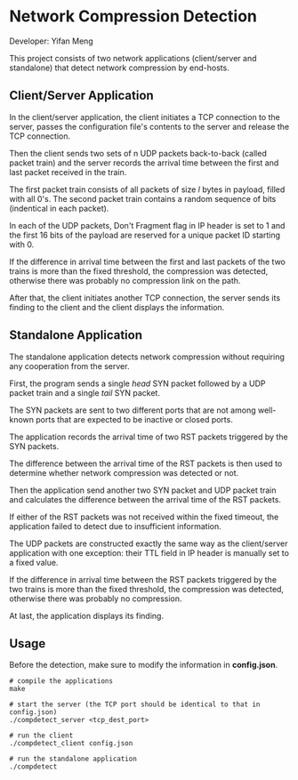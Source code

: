 # Network Compression Detection

Developer: Yifan Meng

This project consists of two network applications (client/server and standalone) that detect network compression by end-hosts.


## Client/Server Application

In the client/server application, the client initiates a TCP connection to the server, passes the configuration file's contents to the server and release the TCP connection.

Then the client sends two sets of n UDP packets back-to-back (called packet train) and the server records the arrival time between the first and last packet received in the train.

The first packet train consists of all packets of size *l* bytes in payload, filled with all 0's.
The second packet train contains a random sequence of bits (indentical in each packet).

In each of the UDP packets, Don't Fragment flag in IP header is set to 1 and the first 16 bits of the payload are reserved for a unique packet ID starting with 0.

If the difference in arrival time between the first and last packets of the two trains is more than the fixed threshold, the compression was detected, otherwise there was probably no compression link on the path.

After that, the client initiates another TCP connection, the server sends its finding to the client and the client displays the information.


## Standalone Application

The standalone application detects network compression without requiring any cooperation from the server.

First, the program sends a single *head* SYN packet followed by a UDP packet train and a single *tail* SYN packet.

The SYN packets are sent to two different ports that are not among well-known ports that are expected to be inactive or closed ports.

The application records the arrival time of two RST packets triggered by the SYN packets.

The difference between the arrival time of the RST packets is then used to determine whether network compression was detected or not.

Then the application send another two SYN packet and UDP packet train and calculates the difference between the arrival time of the RST packets.

If either of the RST packets was not received within the fixed timeout, the application failed to detect due to insufficient information.

The UDP packets are constructed exactly the same way as the client/server application with one exception: their TTL field in IP header is manually set to a fixed value.

If the difference in arrival time between the RST packets triggered by the two trains is more than the fixed threshold, the compression was detected, otherwise there was probably no compression.

At last, the application displays its finding.


## Usage

Before the detection, make sure to modify the information in **config.json**.

```
# compile the applications
make

# start the server (the TCP port should be identical to that in config.json)
./compdetect_server <tcp_dest_port>

# run the client
./compdetect_client config.json

# run the standalone application
./compdetect
```